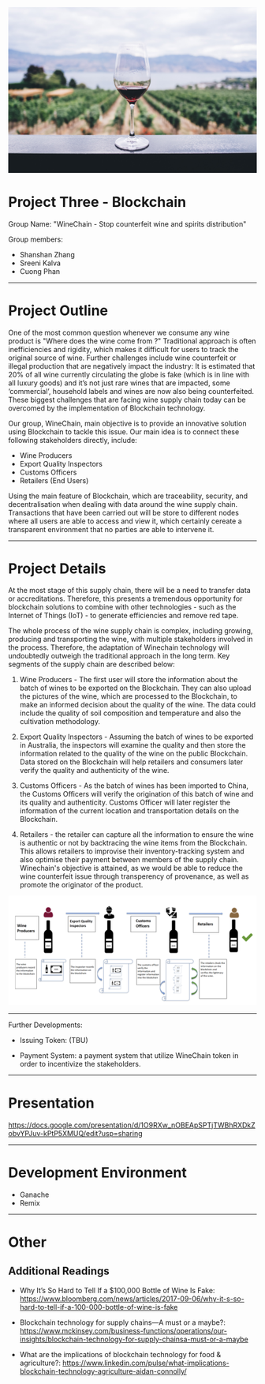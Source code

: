 

![](Images/winechainproject.jpg)

# Project Three - Blockchain

 Group Name: "WineChain - Stop counterfeit wine and spirits distribution"

 Group members:
* Shanshan Zhang
* Sreeni Kalva
* Cuong Phan

---

# Project Outline 

One of the most common question whenever we consume any wine product is "Where does the wine come from ?" Traditional approach is often inefficiencies and rigidity, which makes it difficult for users to track the original source of wine. Further challenges include wine counterfeit or illegal production that are negatively impact the industry: It is estimated that 20% of all wine currently circulating the globe is fake (which is in line with all luxury goods) and it’s not just rare wines that are impacted, some ‘commercial’, household labels and wines are now also being counterfeited. These biggest challenges that are facing wine supply chain today can be overcomed by the implementation of Blockchain technology.

Our group, WineChain, main objective is to provide an innovative solution using Blockchain to tackle this issue. Our main idea is to connect these following stakeholders directly, include:

* Wine Producers
* Export Quality Inspectors
* Customs Officers
* Retailers (End Users)


Using the main feature of Blockchain, which are traceability, security, and decentralisation when dealing with data around the wine supply chain. Transactions that have been carried out will be store to different nodes where all users are able to access and view it, which certainly cereate a  transparent environment that no parties are able to intervene it.

---

# Project Details

At the most stage of this supply chain, there will be a need to transfer data or accreditations. Therefore, this presents a tremendous opportunity for blockchain solutions to combine with other technologies - such as the Internet of Things (IoT) - to generate efficiencies and remove red tape.

The whole process of the wine supply chain is complex, including growing, producing and transporting the wine, with multiple stakeholders involved in the process. Therefore, the adaptation of Winechain technology will undoubtedly outweigh the traditional approach in the long term. Key segments of the supply chain are described below:


1. Wine Producers - The first user will store the information about the batch of wines to be exported on the Blockchain. They can also upload the pictures of the wine, which are processed to the Blockchain, to make an informed decision about the quality of the wine. The data could include the quality of soil composition and temperature and also the cultivation methodology.

2. Export Quality Inspectors - Assuming the batch of wines to be exported in Australia, the inspectors will examine the quality and then store the information related to the quality of the wine on the public Blockchain. Data stored on the Blockchain will help retailers and consumers later verify the quality and authenticity of the wine.

3. Customs Officers - As the batch of wines has been imported to China, the Customs Officers will verify the origination of this batch of wine and its quality and authenticity. Customs Officer will later register the information of the current location and transportation details on the Blockchain. 

4. Retailers -  the retailer can capture all the information to ensure the wine is authentic or not by backtracing the wine items from the Blockchain. This allows retailers to improvise their inventory-tracking system and also optimise their payment between members of the supply chain. Winechain's objective is attained, as we would be able to reduce the wine counterfeit issue through transperency of provenance, as well as promote the originator of the product. 

![](Images/projectidea.jpg)

---

Further Developments:

* Issuing Token: (TBU)

* Payment System: a payment system that utilize WineChain token in order to incentivize the stakeholders. 

---

# Presentation

https://docs.google.com/presentation/d/1O9RXw_nOBEApSPTjTWBhRXDkZobvYPJuv-kPtP5XMUQ/edit?usp=sharing

---

# Development Environment

* Ganache
* Remix

---
# Other

## Additional Readings

* Why It’s So Hard to Tell If a $100,000 Bottle of Wine Is Fake: https://www.bloomberg.com/news/articles/2017-09-06/why-it-s-so-hard-to-tell-if-a-100-000-bottle-of-wine-is-fake

* Blockchain technology for supply chains—A must or a maybe?: https://www.mckinsey.com/business-functions/operations/our-insights/blockchain-technology-for-supply-chainsa-must-or-a-maybe

* What are the implications of blockchain technology for food & agriculture?: https://www.linkedin.com/pulse/what-implications-blockchain-technology-agriculture-aidan-connolly/